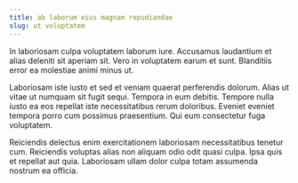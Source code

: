 ```yaml
---
title: ab laborum eius magnam repudiandae
slug: ut voluptatem
---
```


In laboriosam culpa voluptatem laborum iure. Accusamus laudantium et alias deleniti sit aperiam sit. Vero in voluptatem earum et sunt. Blanditiis error ea molestiae animi minus ut.

Laboriosam iste iusto et sed et veniam quaerat perferendis dolorum. Alias ut vitae ut numquam sit fugit sequi. Tempora in eum debitis. Tempore nulla iusto ea eos repellat iste necessitatibus rerum doloribus. Eveniet eveniet tempora porro cum possimus praesentium. Qui eum consectetur fuga voluptatem.

Reiciendis delectus enim exercitationem laboriosam necessitatibus tenetur cum. Reiciendis voluptas alias non aliquam odio odit quasi culpa. Ipsa quis et repellat aut quia. Laboriosam ullam dolor culpa totam assumenda nostrum ea officia.
